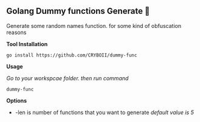 ## Golang Dummy functions Generate 🔑

Generate some random names function. for some kind of  obfuscation reasons

**Tool Installation**

```
go install https://github.com/CRYBOII/dummy-func
```


**Usage**

*Go to your workspcae folder. then run command*


```
dummy-func  
```

**Options**

* -len  is number of functions that you want to generate *default value is 5*





